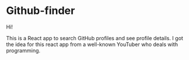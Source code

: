 # Github-finder
Hi!

This is a React app to search GitHub profiles and see profile details. I got the idea for this react app from a well-known YouTuber who deals with programming.
